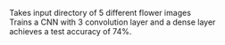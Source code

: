 Takes input directory of 5 different flower images\
Trains a CNN with 3 convolution layer and a dense layer\
achieves a test accuracy of 74%.
